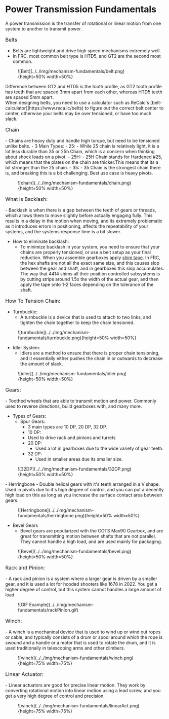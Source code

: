 <style>

td, th , table{
   border: none!important;
}

td{
  text-align: left !important;
  vertical-align: middle !important;
}

table tr:hover{
    background-color: transparent !important;
}

</style>

# Power Transmission Fundamentals
A power transmission is the transfer of rotational or linear motion from one system to another to transmit power. 

<p style="font-size:1rem;">Belts</p>

- Belts are lightweight and drive high speed mechanisms extremely well.
- In FRC, most common belt type is HTD5, and GT2 are the second most common.

<figure markdown="span">
![Belt](../../img/mechanism-fundamentals/belt.png){height=50% width=50%}
</figure>
<figcaption> Difference between GT2 and HTD5 is the tooth profile, as GT2 tooth profile has teeth that are spaced 3mm apart from each other, whereas HTD5 teeth are spaced 5mm apart. 
</figcaption>
When designing belts, you need to use a calculator such as ReCalc's [belt-calculator](https://www.reca.lc/belts) to figure out the correct belt center to center, otherwise your belts may be over tensioned, or have too much slack. 


<p style="font-size:1rem;">Chain</p>
- Chains are heavy duty and handle high torque, but need to be tensioned unlike belts.
- 3 Main Types:
    - 25:
        - While 25 chain is relatively light, it is a lot less durable than 35 or 25h Chain, which is a concern when thinking about shock loads on a pivot.
    - 25H:
        - 25H Chain stands for Hardened #25, which means that the plates on the chain are thicker.This means that its a bit stronger than the 25 chain. 
    - 35:
        - 35 Chain is the strongest chain there is, and breaking this is a bit challenging. Best use case is heavy pivots. 
<figure markdown="span">
![chain](../../img/mechanism-fundamentals/chain.png){height=50% width=50%}
</figure>

<p style="font-size:1rem;">What is Backlash:</p>
- Backlash is when there is a gap between the teeth of gears or threads, which allows them to move slightly before actually engaging fully. This results in a delay in the motion when moving, and its extremely problematic as it introduces errors in positioning, affects the repeatability of your systems, and the systems response time is a bit slower. 

- How to eliminate backlash:
    - To minimize backlash in your system, you need to ensure that your chains are properly tensioned, or use a belt setup as your final reduction. When you assemble gearboxes apply [shim tape](https://www.mcmaster.com/products/shims/shim-tape-6/). In FRC, the hex shafts are not all the exact same size, and this causes slop between the gear and shaft, and in gearboxes this slop accumulates. The way that 4414 shims all their position controlled subsystems is by cutting strips around 1.5x the width of the actual gear, and then apply the tape onto 1-2 faces depending on the tolerance of the shaft.
<p style="font-size:1rem;">How To Tension Chain:</p>
    
  - Turnbuckle:
      - A turnbuckle is a device that is used to attach to two links, and tighten the chain together to keep the chain tensioned. 
<figure markdown="span">
![turnbuckle](../../img/mechanism-fundamentals/turnbuckle.png){height=50% width=50%}
</figure>

  - Idler System:
      - Idlers are a method to ensure that there is proper chain tensioning, and it essentially either pushes the chain in or outwards to decrease the amount of slack. 

<figure markdown="span">
![idler](../../img/mechanism-fundamentals/idler.png){height=50% width=50%}
</figure>


<p style="font-size:1rem;">Gears:</p>
- Toothed wheels that are able to transmit motion and power. Commonly used to reverse directions, build gearboxes with, and many more. 

- Types of Gears:
    - Spur Gears:
        - 3 main types are 10 DP, 20 DP, 32 DP.  
        - 10 DP:
        - Used to drive rack and pinions and turrets 
      - 20 DP:
        - Used a lot in gearboxes due to the wide variety of gear teeth. 
      - 32 DP:
        - Used in smaller areas due its smaller size.
<figure markdown="span">
![32DP](../../img/mechanism-fundamentals/32DP.png){height=50% width=50%}
</figure>
  - Herringbone
    - Double helical gears with it's teeth arranged in a V shape. Used in pivots due to it's high degree of control, and you can put a decently high load on this as long as you increase the surface contact area between gears. 

<figure markdown="span">
![Herringbone](../../img/mechanism-fundamentals/herringbone.png){height=50% width=50%}
</figure>

  - Bevel Gears
    - Bevel gears are popularized with the COTS Max90 Gearbox, and are great for transmitting motion between shafts that are not parallel. They cannot handle a high load, and are used mainly for packaging.
<figure markdown="span">
![Bevel](../../img/mechanism-fundamentals/bevel.png){height=50% width=50%}
</figure>
<p style="font-size:1rem;">Rack and Pinion:</p>
- A rack and pinion is a system where a larger gear is driven by a smaller gear, and it is used a lot for hooded shooters like 1678 in 2022. You get a higher degree of control, but this system cannot handles a large amount of load. 

<figure markdown="span">
  ![GIF Example](../../img/mechanism-fundamentals/rackPinion.gif)
</figure>



<p style="font-size:1rem;">Winch:</p>
  - A  winch is a mechanical device that is used to wind up or wind out ropes or cable, and typically consists of a drum or spool around which the rope is swound and a handle or a motor that is used to rotate the drum, and it is used traditionally in telescoping arms and other climbers.
<figure markdown="span">
![winch](../../img/mechanism-fundamentals/winch.png){height=75% width=75%}
</figure>

<p style="font-size:1rem;">Linear Actuator:</p>
  - Linear actuators are good for precise linear motion. They work by converting rotational motion into linear motion using a lead screw, and you get a very high degree of control and precision. 
<figure markdown="span">
![winch](../../img/mechanism-fundamentals/linearAct.png){height=75% width=75%}
</figure>